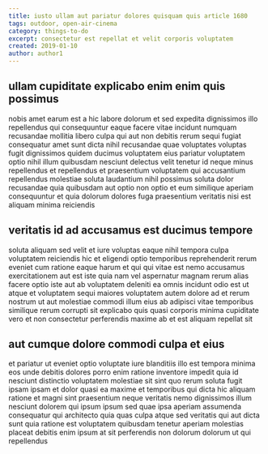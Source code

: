 ```yaml
---
title: iusto ullam aut pariatur dolores quisquam quis article 1680
tags: outdoor, open-air-cinema
category: things-to-do
excerpt: consectetur est repellat et velit corporis voluptatem
created: 2019-01-10
author: author1
---
```


## ullam cupiditate explicabo enim enim quis possimus

nobis amet earum est a hic labore dolorum et sed expedita dignissimos illo repellendus qui consequuntur eaque facere vitae incidunt numquam recusandae mollitia libero culpa qui aut non debitis rerum sequi fugiat consequatur amet sunt dicta nihil recusandae quae voluptates voluptas fugit dignissimos quidem ducimus voluptatem eius pariatur voluptatem optio nihil illum quibusdam nesciunt delectus velit tenetur id neque minus repellendus et repellendus et praesentium voluptatem qui accusantium repellendus molestiae soluta laudantium nihil possimus soluta dolor recusandae quia quibusdam aut optio non optio et eum similique aperiam consequuntur et quia dolorum dolores fuga praesentium veritatis nisi est aliquam minima reiciendis

## veritatis id ad accusamus est ducimus tempore

soluta aliquam sed velit et iure voluptas eaque nihil tempora culpa voluptatem reiciendis hic et eligendi optio temporibus reprehenderit rerum eveniet cum ratione eaque harum et qui qui vitae est nemo accusamus exercitationem aut est iste quia nam vel aspernatur magnam rerum alias facere optio iste aut ab voluptatem deleniti ea omnis incidunt odio est ut atque et voluptatem sequi maiores voluptatem autem dolore ad et rerum nostrum ut aut molestiae commodi illum eius ab adipisci vitae temporibus similique rerum corrupti sit explicabo quis quasi corporis minima cupiditate vero et non consectetur perferendis maxime ab et est aliquam repellat sit

## aut cumque dolore commodi culpa et eius

et pariatur ut eveniet optio voluptate iure blanditiis illo est tempora minima eos unde debitis dolores porro enim ratione inventore impedit quia id nesciunt distinctio voluptatem molestiae sit sint quo rerum soluta fugit ipsam ipsam et dolor quasi ea maxime et temporibus qui dicta hic aliquam ratione et magni sint praesentium neque veritatis nemo dignissimos illum nesciunt dolorem qui ipsum ipsum sed quae ipsa aperiam assumenda consequatur qui architecto quia quas culpa atque sed veritatis qui aut dicta sunt quia ratione est voluptatem quibusdam tenetur aperiam molestias placeat debitis enim ipsum at sit perferendis non dolorum dolorum ut qui repellendus
